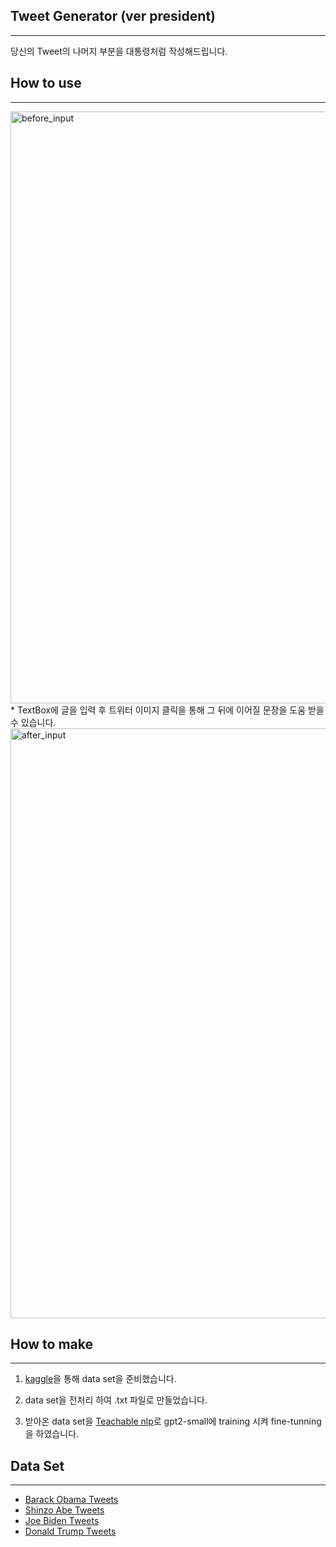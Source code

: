 ## Tweet Generator (ver president)
----
당신의 Tweet의 나머지 부분을 대통령처럼 작성해드립니다.

## How to use
----
<img width="947" alt="before_input" src="https://user-images.githubusercontent.com/76748314/124707791-4858ba80-df34-11eb-9604-7dc074b3aed3.png">
* TextBox에 글을 입력 후 트위터 이미지 클릭을 통해 그 뒤에 이어질 문장을 도움 받을 수 있습니다.
<img width="944" alt="after_input" src="https://user-images.githubusercontent.com/76748314/124707848-5eff1180-df34-11eb-8cfb-af03db070746.png">

## How to make
----
1. [kaggle](https://www.kaggle.com/)을 통해 data set을 준비했습니다.

2. data set을 전처리 하여 .txt 파일로 만들었습니다.

3. 받아온 data set을 [Teachable nlp](https://ainize.ai/teachable-nlp)로 gpt2-small에 training 시켜 fine-tunning을 하였습니다. 

## Data Set
----
- [Barack Obama Tweets](https://www.kaggle.com/datacrux/barack-obama-twitterdata-from-20122019)
- [Shinzo Abe Tweets](https://www.kaggle.com/team-ai/shinzo-abe-japanese-prime-minister-twitter-nlp)
- [Joe Biden Tweets](https://www.kaggle.com/rohanrao/joe-biden-tweets)
- [Donald Trump Tweets](https://www.kaggle.com/kingburrito666/better-donald-trump-tweets)



